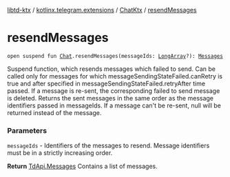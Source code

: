[libtd-ktx](../../index.md) / [kotlinx.telegram.extensions](../index.md) / [ChatKtx](index.md) / [resendMessages](./resend-messages.md)

# resendMessages

`open suspend fun `[`Chat`](https://tdlibx.github.io/td/docs/org/drinkless/td/libcore/telegram/TdApi.Chat.html)`.resendMessages(messageIds: `[`LongArray`](https://kotlinlang.org/api/latest/jvm/stdlib/kotlin/-long-array/index.html)`?): `[`Messages`](https://tdlibx.github.io/td/docs/org/drinkless/td/libcore/telegram/TdApi.Messages.html)

Suspend function, which resends messages which failed to send. Can be called only for messages
for which messageSendingStateFailed.canRetry is true and after specified in
messageSendingStateFailed.retryAfter time passed. If a message is re-sent, the corresponding
failed to send message is deleted. Returns the sent messages in the same order as the message
identifiers passed in messageIds. If a message can't be re-sent, null will be returned instead of
the message.

### Parameters

`messageIds` - Identifiers of the messages to resend. Message identifiers must be in a
strictly increasing order.

**Return**
[TdApi.Messages](https://tdlibx.github.io/td/docs/org/drinkless/td/libcore/telegram/TdApi.Messages.html) Contains a list of messages.

